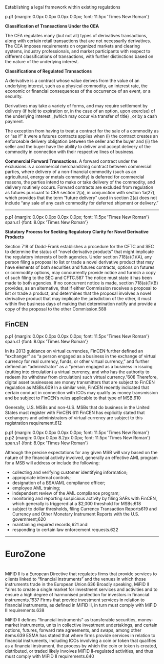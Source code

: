 Establishing a legal framework within existing regulations

p.p1 {margin: 0.0px 0.0px 0.0px 0.0px; font: 11.5px 'Times New Roman'}

**Classification of Transactions Under the CEA**

The CEA regulates many \(but not all\) types of derivatives transactions, along with certain retail transactions that are not necessarily derivatives. The CEA imposes requirements on organized markets and clearing systems, industry professionals, and market participants with respect to different classifications of transactions, with further distinctions based on the nature of the underlying interest.

**Classifications of Regulated Transactions**

A derivative is a contract whose value derives from the value of an underlying interest, such as a physical commodity, an interest rate, the economic or financial consequences of the occurrence of an event, or a security.

Derivatives may take a variety of forms, and may require settlement by delivery \(if held to expiration or, in the case of an option, upon exercise\) of the underlying interest \_\(which may occur via transfer of title\) \_or by a cash payment.

The exception from having to treat a contract for the sale of a commodity as or “as if” it were a futures contracts applies when \(i\) the contract creates an enforceable delivery obligation between the seller and the buyer and \(ii\) the seller and the buyer have the ability to deliver and accept delivery of the commodity in connection with their respective lines of business.

**Commercial Forward Transactions**. A forward contract under the exclusions is a commercial merchandizing contract between commercial parties, where delivery of a non-financial commodity \(such as an agricultural, energy or metals commodity\) is deferred for commercial reasons, the parties intend to make or take delivery of the commodity, and delivery routinely occurs. Forward contracts are excluded from regulation as futures pursuant to CEA section 2\(a\), in conjunction with section 1a\(27\), which provides that the term “future delivery” used in section 2\(a\) does not include “any sale of any cash commodity for deferred shipment or delivery.”

---

p.p1 {margin: 0.0px 0.0px 0.0px 0.0px; font: 11.5px 'Times New Roman'}  
span.s1 {font: 8.0px 'Times New Roman'}

**Statutory Process for Seeking Regulatory Clarity for Novel Derivative Products**

Section 718 of Dodd-Frank establishes a procedure for the CFTC and SEC to determine the status of “novel derivative products” that might implicate the regulatory interests of both agencies. Under section 718\(a\)\(1\)\(A\), any person filing a proposal to list or trade a novel derivative product that may have elements of both securities and futures contracts, options on futures or commodity options, may concurrently provide notice and furnish a copy of such filing to the SEC and CFTC.587 The notice must state it has been made to both agencies. If no concurrent notice is made, section 718\(a\)\(1\)\(B\) provides, as an alternative, that if either Commission receives a proposal to list or trade a product, and determines that the proposal involves a novel derivative product that may implicate the jurisdiction of the other, it must within five business days of making that determination notify and provide a copy of the proposal to the other Commission.588

## FinCEN

p.p1 {margin: 0.0px 0.0px 0.0px 0.0px; font: 11.5px 'Times New Roman'}  
span.s1 {font: 8.0px 'Times New Roman'}

In its 2013 guidance on virtual currencies, FinCEN further defined an “exchanger” as “a person engaged as a business in the exchange of virtual currency for real currency, funds, or other virtual currency,” and further defined an “administrator” as a “person engaged as a business in issuing \(putting into circulation\) a virtual currency, and who has the authority to redeem \(to withdraw from circulation\) such virtual currency.”608 Therefore, digital asset businesses are money transmitters that are subject to FinCEN regulation as MSBs.609 In a similar vein, FinCEN recently indicated that certain conduct in connection with ICOs may qualify as money transmission and be subject to FinCEN’s rules applicable to that type of MSB.610

Generally, U.S. MSBs and non-U.S. MSBs that do business in the United States must register with FinCEN.611 FinCEN has explicitly stated that exchangers and administrators of virtual currency are subject to this registration requirement.612

p.p1 {margin: 0.0px 0.0px 0.0px 0.0px; font: 11.5px 'Times New Roman'}  
p.p2 {margin: 0.0px 0.0px 8.2px 0.0px; font: 11.5px 'Times New Roman'}  
span.s1 {font: 8.0px 'Times New Roman'}

Although the precise expectations for any given MSB will vary based on the nature of the financial activity involved, generally an effective AML program for a MSB will address or include the following:

* collecting and verifying customer identifying information;
* appropriate internal controls;
* designation of a BSA/AML compliance officer;
* employee AML training;
* independent review of the AML compliance program;
* monitoring and reporting suspicious activity by filing SARs with FinCEN, which generally is triggered at a $2,000 threshold for MSBs;618
* subject to dollar thresholds, filing Currency Transaction Reports619 and Currency and Other Monetary Instrument Reports with the U.S. government;620
* maintaining required records;621 and
* responding to certain law enforcement requests.622



---



# EuroZone

# 

MiFID II is a European Directive that regulates firms that provide services to clients linked to “financial instruments” and the venues in which those instruments trade in the European Union.636 Broadly speaking, MiFID II “aims to create a single market for investment services and activities and to ensure a high degree of harmonised protection for investors in financial instruments.”637 Firms that provide investment services in relation to financial instruments, as defined in MiFID II, in turn must comply with MiFID II requirements.638

MiFID II defines “financial instruments” as transferable securities, money-market instruments, units in collective investment undertakings, and certain options, futures, forward rate agreements, and swaps, among other items.639 ESMA has stated that where firms provide services in relation to financial instruments, including ICOs involving a coin or token that qualifies as a financial instrument, the process by which the coin or token is created, distributed, or traded likely involves MiFID II-regulated activities, and thus must comply with MiFID II requirements.640

